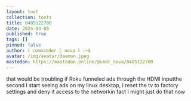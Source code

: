```yaml
---
layout: toot
collection: toots
title: 0405122700
date: 2024-04-05
published: true
tags: []
pinned: false
author: ⸸ commander ░ nova ⸸ :~$
avatar: /img/avatar/daemon.jpeg
mastodon: https://mastodon.online/@cmdr_nova/0405122700
---
```


that would be troubling if Roku funneled ads through the HDMI inputthe second I start seeing ads on my linux desktop, I reset the tv to factory settings and deny it access to the networkin fact I might just do that now
